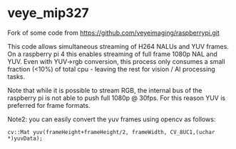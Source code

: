 # veye_mip327
Fork of some code from https://github.com/veyeimaging/raspberrypi.git

This code allows simultaneous streaming of H264 NALUs and YUV frames.  On a raspberry pi 4 this enables streaming of full frame 1080p NAL and YUV.  Even with YUV->rgb conversion, this process only consumes a small fraction (<10%) of total cpu - leaving the rest for vision / AI processing tasks.

Note that while it is possible to stream RGB, the internal bus of the raspberry pi is not able to push full 1080p @ 30fps.  For this reason YUV is preferred for frame formats.

Note2: you can easily convert the yuv frames using opencv as follows:

```
cv::Mat yuv(frameHeight+frameHeight/2, frameWidth, CV_8UC1,(uchar *)yuvData);
```
